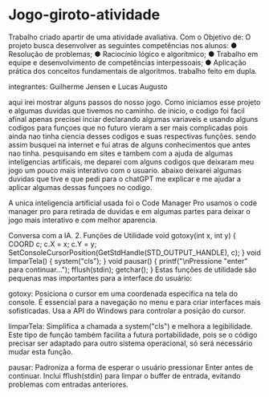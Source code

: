 # Jogo-giroto-atividade
Trabalho criado apartir de uma atividade avaliativa. Com o Objetivo de: O projeto busca desenvolver as seguintes competências nos alunos:
● Resolução de problemas;
● Raciocínio lógico e algorítmico;
● Trabalho em equipe e desenvolvimento de competências interpessoais;
● Aplicação prática dos conceitos fundamentais de algoritmos.
trabalho feito em dupla.

integrantes: Guilherme Jensen e Lucas Augusto


aqui irei mostrar alguns passos do nosso jogo. Como iniciamos esse projeto e algumas duvidas que tivemos no caminho.
de inicio, o codigo foi facil afinal apenas precisei inciar declarando algumas variaveis e usando alguns codigos para funçoes que no futuro vieram a ser mais complicadas pois ainda nao tinha ciencia desses codigos e suas respectivas funções.
sendo assim busquei na internet e fui atras de alguns conhecimentos que antes nao tinha.
pesquisando em sites e tambem com a ajuda de algumas inteligencias artificais, me deparei com alguns codigos que deixaram meu jogo um pouco mais interativo com o usuario.
abaixo deixarei algumas duvidas que tive e que pedi para o chatGPT me explicar e me ajudar a aplicar algumas dessas funçoes no codigo.

A unica inteligencia artificial usada foi o Code Manager Pro
usamos o code manager pro para retirada de duvidas e em algumas partes para deixar o jogo mais interativo e com melhor aparencia.

Conversa com a IA.
2. Funções de Utilidade
void gotoxy(int x, int y) {
    COORD c;
    c.X = x;
    c.Y = y;
    SetConsoleCursorPosition(GetStdHandle(STD_OUTPUT_HANDLE), c);
}
void limparTela() {
    system("cls");
}
void pausar() {
    printf("\nPressione \"enter\" para continuar...");
    fflush(stdin);
    getchar();
}
Estas funções de utilidade são pequenas mas importantes para a interface do usuário:

gotoxy: Posiciona o cursor em uma coordenada específica na tela do console. É essencial para a navegação no menu e para criar interfaces mais sofisticadas. Usa a API do Windows para controlar a posição do cursor.

limparTela: Simplifica a chamada a system("cls") e melhora a legibilidade. Este tipo de função também facilita a futura portabilidade, pois se o código precisar ser adaptado para outro sistema operacional, só será necessário mudar esta função.

pausar: Padroniza a forma de esperar o usuário pressionar Enter antes de continuar. Inclui fflush(stdin) para limpar o buffer de entrada, evitando problemas com entradas anteriores.
